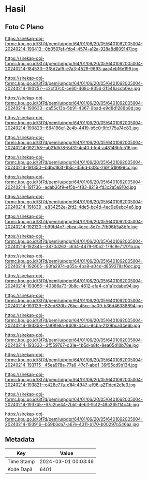 # Hasil

## Foto C Plano

https://sirekap-obj-formc.kpu.go.id/3f7d/pemilu/pdpr/64/01/06/20/05/6401062005004-20240214-190413--0b0507ef-fdb4-4574-a12a-928a8d809147.jpg

https://sirekap-obj-formc.kpu.go.id/3f7d/pemilu/pdpr/64/01/06/20/05/6401062005004-20240214-184533--3f8d2af5-e7a3-4529-9693-aac4eb16e199.jpg

https://sirekap-obj-formc.kpu.go.id/3f7d/pemilu/pdpr/64/01/06/20/05/6401062005004-20240214-190257--c2cf37c0-ce60-468c-835d-21546accb0ea.jpg

https://sirekap-obj-formc.kpu.go.id/3f7d/pemilu/pdpr/64/01/06/20/05/6401062005004-20240214-190633--da55c13b-5b91-4367-9bad-e9d8d1288b8d.jpg

https://sirekap-obj-formc.kpu.go.id/3f7d/pemilu/pdpr/64/01/06/20/05/6401062005004-20240214-190823--664196ef-2e4b-4419-b5c0-9fc775a74c83.jpg

https://sirekap-obj-formc.kpu.go.id/3f7d/pemilu/pdpr/64/01/06/20/05/6401062005004-20240214-192258--ab21d578-8d31-4c40-bfe4-a48146bfc516.jpg

https://sirekap-obj-formc.kpu.go.id/3f7d/pemilu/pdpr/64/01/06/20/05/6401062005004-20240214-191350--bdbc183f-1b5c-456d-b08c-2691519999cc.jpg

https://sirekap-obj-formc.kpu.go.id/3f7d/pemilu/pdpr/64/01/06/20/05/6401062005004-20240214-191736--adab36f9-ef5b-4f83-8219-fd3c2a5a910d.jpg

https://sirekap-obj-formc.kpu.go.id/3f7d/pemilu/pdpr/64/01/06/20/05/6401062005004-20240214-191839--e834252e-2fd2-4de5-bc4d-4ec9e0ebc4e6.jpg

https://sirekap-obj-formc.kpu.go.id/3f7d/pemilu/pdpr/64/01/06/20/05/6401062005004-20240214-192120--b99fd4e7-ebea-4ecc-8e7c-7fb96b5a8bfc.jpg

https://sirekap-obj-formc.kpu.go.id/3f7d/pemilu/pdpr/64/01/06/20/05/6401062005004-20240214-192345--3870d263-c634-4479-90b2-f79c9e71701b.jpg

https://sirekap-obj-formc.kpu.go.id/3f7d/pemilu/pdpr/64/01/06/20/05/6401062005004-20240214-192605--93fa2974-a65a-4ba8-a04d-d859378af6dc.jpg

https://sirekap-obj-formc.kpu.go.id/3f7d/pemilu/pdpr/64/01/06/20/05/6401062005004-20240214-193056--40386a73-9b8c-4612-afa4-cb1a1cdabe94.jpg

https://sirekap-obj-formc.kpu.go.id/3f7d/pemilu/pdpr/64/01/06/20/05/6401062005004-20240214-193129--82ed830b-76bc-45cc-ba09-b36d46338894.jpg

https://sirekap-obj-formc.kpu.go.id/3f7d/pemilu/pdpr/64/01/06/20/05/6401062005004-20240214-193358--fa89fe8a-9408-44dc-9cba-2129bca04e6b.jpg

https://sirekap-obj-formc.kpu.go.id/3f7d/pemilu/pdpr/64/01/06/20/05/6401062005004-20240214-193330--2f559767-d31e-4b5d-b8fc-8ea05d10b78e.jpg

https://sirekap-obj-formc.kpu.go.id/3f7d/pemilu/pdpr/64/01/06/20/05/6401062005004-20240214-193715--45ea978a-77a6-47c7-abd1-36f95cd9b134.jpg

https://sirekap-obj-formc.kpu.go.id/3f7d/pemilu/pdpr/64/01/06/20/05/6401062005004-20240214-193821--c428e77a-c1f4-4947-af96-a211ded2e1e3.jpg

https://sirekap-obj-formc.kpu.go.id/3f7d/pemilu/pdpr/64/01/06/20/05/6401062005004-20240214-193745--67c2be44-7bbf-4eb3-9cf2-49a265114c4b.jpg

https://sirekap-obj-formc.kpu.go.id/3f7d/pemilu/pdpr/64/01/06/20/05/6401062005004-20240214-193916--b59b6da7-a67e-4311-b170-b00297b546aa.jpg


## Metadata

| Key        | Value               |
| ---------- | ------------------- |
| Time Stamp | 2024-03-01 00:03:46 |
| Kode Dapil | 6401                |



